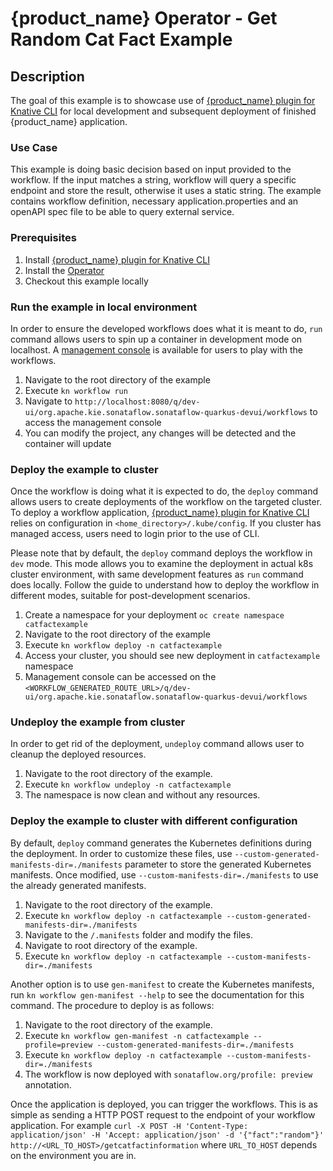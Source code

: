 # {product_name} Operator - Get Random Cat Fact Example

## Description

The goal of this example is to showcase use of [{product_name} plugin for Knative CLI](https://sonataflow.org/serverlessworkflow/main/testing-and-troubleshooting/kn-plugin-workflow-overview.html) for local development and subsequent deployment of finished {product_name} application.

### Use Case

This example is doing basic decision based on input provided to the workflow. If the input matches a string, workflow will query a specific endpoint and store the result, otherwise it uses a static string.
The example contains workflow definition, necessary application.properties and an openAPI spec file to be able to query external service.

### Prerequisites

1. Install [{product_name} plugin for Knative CLI](https://sonataflow.org/serverlessworkflow/main/testing-and-troubleshooting/kn-plugin-workflow-overview.html)
2. Install the [Operator](https://kiegroup.github.io/kogito-docs/serverlessworkflow/latest/cloud/operator/install-serverless-operator.html)
3. Checkout this example locally

### Run the example in local environment

In order to ensure the developed workflows does what it is meant to do, `run` command allows users to spin up a container in development mode on localhost. A [management console](https://sonataflow.org/serverlessworkflow/main/testing-and-troubleshooting/quarkus-dev-ui-extension/quarkus-dev-ui-overview.html) is available for users to play with the workflows.

1. Navigate to the root directory of the example
2. Execute `kn workflow run`
3. Navigate to `http://localhost:8080/q/dev-ui/org.apache.kie.sonataflow.sonataflow-quarkus-devui/workflows` to access the management console
4. You can modify the project, any changes will be detected and the container will update

### Deploy the example to cluster

Once the workflow is doing what it is expected to do, the `deploy` command allows users to create deployments of the workflow on the targeted cluster. To deploy a workflow application, [{product_name} plugin for Knative CLI](https://sonataflow.org/serverlessworkflow/main/testing-and-troubleshooting/kn-plugin-workflow-overview.html) relies on configuration in `<home_directory>/.kube/config`. If you cluster has managed access, users need to login prior to the use of CLI. 

Please note that by default, the `deploy` command deploys the workflow in `dev` mode. This mode allows you to examine the deployment in actual k8s cluster environment, with same development features as `run` command does locally. Follow the guide to understand how to deploy the workflow in different modes, suitable for post-development scenarios.

1. Create a namespace for your deployment `oc create namespace catfactexample`
2. Navigate to the root directory of the example
3. Execute `kn workflow deploy -n catfactexample`
4. Access your cluster, you should see new deployment in `catfactexample` namespace
5. Management console can be accessed on the `<WORKFLOW_GENERATED_ROUTE_URL>/q/dev-ui/org.apache.kie.sonataflow.sonataflow-quarkus-devui/workflows`

### Undeploy the example from cluster

In order to get rid of the deployment, `undeploy` command allows user to cleanup the deployed resources.

1. Navigate to the root directory of the example.
2. Execute `kn workflow undeploy -n catfactexample`
3. The namespace is now clean and without any resources.

### Deploy the example to cluster with different configuration

By default, `deploy` command generates the Kubernetes definitions during the deployment. In order to customize these files, use `--custom-generated-manifests-dir=./manifests` parameter to store the generated Kubernetes manifests. Once modified, use `--custom-manifests-dir=./manifests` to use the already generated manifests.

1. Navigate to the root directory of the example.
2. Execute `kn workflow deploy -n catfactexample --custom-generated-manifests-dir=./manifests`
3. Navigate to the `/.manifests` folder and modify the files.
4. Navigate to root directory of the example.
5. Execute `kn workflow deploy -n catfactexample --custom-manifests-dir=./manifests`

Another option is to use `gen-manifest` to create the Kubernetes manifests, run `kn workflow gen-manifest --help` to see the documentation for this command. The procedure to deploy is as follows:

1. Navigate to the root directory of the example.
2. Execute `kn workflow gen-manifest -n catfactexample --profile=preview --custom-generated-manifests-dir=./manifests`
3. Execute `kn workflow deploy -n catfactexample --custom-manifests-dir=./manifests`
4. The workflow is now deployed with `sonataflow.org/profile: preview` annotation.


Once the application is deployed, you can trigger the workflows. This is as simple as sending a
HTTP POST request to the endpoint of your workflow application. For example `curl -X POST -H 'Content-Type: application/json' -H 'Accept: application/json' -d '{"fact":"random"}' http://<URL_TO_HOST>/getcatfactinformation` where `URL_TO_HOST` depends on the environment you are in.